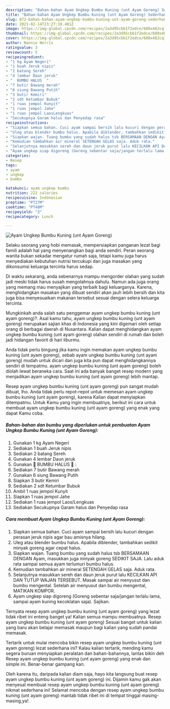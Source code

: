 ```yaml
---
description: "Bahan-bahan Ayam Ungkep Bumbu Kuning (unt Ayam Goreng) Sederhana Untuk Jualan"
title: "Bahan-bahan Ayam Ungkep Bumbu Kuning (unt Ayam Goreng) Sederhana Untuk Jualan"
slug: 872-bahan-bahan-ayam-ungkep-bumbu-kuning-unt-ayam-goreng-sederhana-untuk-jualan
date: 2021-02-14T23:27:19.401Z
image: https://img-global.cpcdn.com/recipes/2a3d95cbb1f2edce/680x482cq70/ayam-ungkep-bumbu-kuning-unt-ayam-goreng-foto-resep-utama.jpg
thumbnail: https://img-global.cpcdn.com/recipes/2a3d95cbb1f2edce/680x482cq70/ayam-ungkep-bumbu-kuning-unt-ayam-goreng-foto-resep-utama.jpg
cover: https://img-global.cpcdn.com/recipes/2a3d95cbb1f2edce/680x482cq70/ayam-ungkep-bumbu-kuning-unt-ayam-goreng-foto-resep-utama.jpg
author: Nannie Norris
ratingvalue: 3
reviewcount: 5
recipeingredient:
- "1 kg Ayam Negeri"
- "1 buah Jeruk nipis"
- "2 batang Sereh"
- "4 lembar Daun jeruk"
- "  BUMBU HALUS  "
- "7 butir Bawang merah"
- "6 siung Bawang Putih"
- "3 butir Kemiri"
- "2 sdt Ketumbar Bubuk"
- "1 ruas jempol Kunyit"
- "1 ruas jempol Jahe"
- "1 ruas jempol LaosLengkuas"
- "Secukupnya Garam halus dan Penyedap rasa"
recipeinstructions:
- "Siapkan semua bahan. Cuci ayam sampai bersih lalu kucuri dengan perasan jeruk nipis agar bau amisnya hilang."
- "Uleg atau blender bumbu halus. Apabila diblender, tambahkan sedikit minyak goreng agar cepat halus."
- "Siapkan wajan. Tuang bumbu yang sudah halus tsb BERSAMAAN DENGAN Ayam, masukkan juga minyak goreng SEDIKIT SAJA. Lalu aduk rata sampai semua ayam terlumuri bumbu halus."
- "Kemudian tambahkan air mineral SETENGAH GELAS saja. Aduk rata."
- "Selanjutnya masukkan sereh dan daun jeruk purut lalu KECILKAN API DAN TUTUP WAJAN TERSEBUT. Masak sampai air menyusut dan bumbu mengental. Setelah air menyusut dan bumbu mengental, MATIKAN KOMPOR."
- "Ayam ungkep siap digoreng (Goreng sebentar saja/jangan terlalu lama, sampai ayam kuning kecoklatan saja). Sajikan."
categories:
- Resep
tags:
- ayam
- ungkep
- bumbu

katakunci: ayam ungkep bumbu 
nutrition: 222 calories
recipecuisine: Indonesian
preptime: "PT27M"
cooktime: "PT40M"
recipeyield: "3"
recipecategory: Lunch

---
```



![Ayam Ungkep Bumbu Kuning (unt Ayam Goreng)](https://img-global.cpcdn.com/recipes/2a3d95cbb1f2edce/680x482cq70/ayam-ungkep-bumbu-kuning-unt-ayam-goreng-foto-resep-utama.jpg)

Selaku seorang yang hobi memasak, mempersiapkan panganan lezat bagi famili adalah hal yang menyenangkan bagi anda sendiri. Peran seorang  wanita bukan sekadar mengatur rumah saja, tetapi kamu juga harus menyediakan kebutuhan nutrisi tercukupi dan juga masakan yang dikonsumsi keluarga tercinta harus sedap.

Di waktu  sekarang, anda sebenarnya mampu mengorder olahan yang sudah jadi meski tidak harus susah mengolahnya dahulu. Namun ada juga orang yang memang mau menyajikan yang terbaik bagi keluarganya. Karena, menghidangkan masakan yang dibuat sendiri akan jauh lebih bersih dan kita juga bisa menyesuaikan makanan tersebut sesuai dengan selera keluarga tercinta. 



Mungkinkah anda salah satu penggemar ayam ungkep bumbu kuning (unt ayam goreng)?. Asal kamu tahu, ayam ungkep bumbu kuning (unt ayam goreng) merupakan sajian khas di Indonesia yang kini digemari oleh setiap orang di berbagai daerah di Nusantara. Kalian dapat menghidangkan ayam ungkep bumbu kuning (unt ayam goreng) olahan sendiri di rumah dan boleh jadi hidangan favorit di hari liburmu.

Anda tidak perlu bingung jika kamu ingin memakan ayam ungkep bumbu kuning (unt ayam goreng), sebab ayam ungkep bumbu kuning (unt ayam goreng) mudah untuk dicari dan juga kita pun dapat menghidangkannya sendiri di tempatmu. ayam ungkep bumbu kuning (unt ayam goreng) boleh diolah lewat beraneka cara. Saat ini ada banyak banget resep modern yang menjadikan ayam ungkep bumbu kuning (unt ayam goreng) lebih mantap.

Resep ayam ungkep bumbu kuning (unt ayam goreng) pun sangat mudah dibuat, lho. Anda tidak perlu repot-repot untuk memesan ayam ungkep bumbu kuning (unt ayam goreng), karena Kalian dapat menyiapkan ditempatmu. Untuk Kamu yang ingin membuatnya, berikut ini cara untuk membuat ayam ungkep bumbu kuning (unt ayam goreng) yang enak yang dapat Kamu coba.

<!--inarticleads1-->

##### Bahan-bahan dan bumbu yang diperlukan untuk pembuatan Ayam Ungkep Bumbu Kuning (unt Ayam Goreng):

1. Gunakan 1 kg Ayam Negeri
1. Sediakan 1 buah Jeruk nipis
1. Sediakan 2 batang Sereh
1. Gunakan 4 lembar Daun jeruk
1. Gunakan  🌿 BUMBU HALUS 🌿 :
1. Sediakan 7 butir Bawang merah
1. Gunakan 6 siung Bawang Putih
1. Siapkan 3 butir Kemiri
1. Sediakan 2 sdt Ketumbar Bubuk
1. Ambil 1 ruas jempol Kunyit
1. Siapkan 1 ruas jempol Jahe
1. Sediakan 1 ruas jempol Laos/Lengkuas
1. Sediakan Secukupnya Garam halus dan Penyedap rasa




<!--inarticleads2-->

##### Cara membuat Ayam Ungkep Bumbu Kuning (unt Ayam Goreng):

1. Siapkan semua bahan. Cuci ayam sampai bersih lalu kucuri dengan perasan jeruk nipis agar bau amisnya hilang.
1. Uleg atau blender bumbu halus. Apabila diblender, tambahkan sedikit minyak goreng agar cepat halus.
1. Siapkan wajan. Tuang bumbu yang sudah halus tsb BERSAMAAN DENGAN Ayam, masukkan juga minyak goreng SEDIKIT SAJA. Lalu aduk rata sampai semua ayam terlumuri bumbu halus.
1. Kemudian tambahkan air mineral SETENGAH GELAS saja. Aduk rata.
1. Selanjutnya masukkan sereh dan daun jeruk purut lalu KECILKAN API DAN TUTUP WAJAN TERSEBUT. Masak sampai air menyusut dan bumbu mengental. Setelah air menyusut dan bumbu mengental, MATIKAN KOMPOR.
1. Ayam ungkep siap digoreng (Goreng sebentar saja/jangan terlalu lama, sampai ayam kuning kecoklatan saja). Sajikan.




Ternyata resep ayam ungkep bumbu kuning (unt ayam goreng) yang lezat tidak ribet ini enteng banget ya! Kalian semua mampu membuatnya. Resep ayam ungkep bumbu kuning (unt ayam goreng) Sesuai banget untuk kalian yang baru akan belajar memasak maupun bagi kalian yang sudah pandai memasak.

Tertarik untuk mulai mencoba bikin resep ayam ungkep bumbu kuning (unt ayam goreng) lezat sederhana ini? Kalau kalian tertarik, mending kamu segera buruan menyiapkan peralatan dan bahan-bahannya, lantas bikin deh Resep ayam ungkep bumbu kuning (unt ayam goreng) yang enak dan simple ini. Benar-benar gampang kan. 

Oleh karena itu, daripada kalian diam saja, hayo kita langsung buat resep ayam ungkep bumbu kuning (unt ayam goreng) ini. Dijamin kamu gak akan menyesal membuat resep ayam ungkep bumbu kuning (unt ayam goreng) nikmat sederhana ini! Selamat mencoba dengan resep ayam ungkep bumbu kuning (unt ayam goreng) mantab tidak ribet ini di tempat tinggal masing-masing,ya!.

